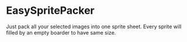 # EasySpritePacker

Just pack all your selected images into one sprite sheet.
Every sprite will filled by an empty boarder to have same size.